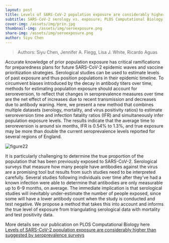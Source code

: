 ```yaml
---
layout: post
title: Levels of SARS-CoV-2 population exposure are considerably higher than suggested by seroprevalence surveys
subtitle: SARS-CoV-2 serology vs. exposure; PLOS Computational Biology
cover-img: /assets/img/prin.jpg
thumbnail-img: /assets/img/seroexposure.png
share-img: /assets/img/seroexposure.png
author: Siyu Chen
---
```

> Authors: Siyu Chen, Jennifer A. Flegg, Lisa J. White, Ricardo Aguas 

Accurate knowledge of prior population exposure has critical ramifications for preparedness plans for future SARS-CoV-2 epidemic waves and vaccine prioritization strategies. Serological studies can be used to estimate levels of past exposure and thus position populations in their epidemic timeline. To circumvent biases introduced by the decay in antibody titers over time, methods for estimating population exposure should account for seroreversion, to reflect that changes in seroprevalence measures over time are the net effect of increases due to recent transmission and decreases due to antibody waning. Here, we present a new method that combines multiple datasets (serology, mortality, and virus positivity ratios) to estimate seroreversion time and infection fatality ratios (IFR) and simultaneously infer population exposure levels. The results indicate that the average time to seroreversion is around six months, IFR is 0.54% to 1.3%, and true exposure may be more than double the current seroprevalence levels reported for several regions of England.

![figure22](https://SiyuChenOxf.github.io/assets/img/figure22.png)

It is particularly challenging to determine the true proportion of the population that has been previously exposed to SARS-CoV-2. Serological surveys that measure how many people have antibodies against the virus are a promising tool but results from such studies need to be interpreted carefully. Several studies following individuals over time after they’ve had a known infection were able to determine that antibodies are only measurable up to 6–9 months, on average. The immediate implication is that serological studies will inevitably under-estimate the number of people exposed, since some will have a lower antibody count when the study is conducted and test negative. We propose a method that takes this into account and informs the true level of exposure from triangulating serological data with mortality and test positivity data.

More details see our publication on PLOS Computational Biology here [Levels of SARS-CoV-2 population exposure are considerably higher than suggested by seroprevalence surveys](https://journals.plos.org/ploscompbiol/article?id=10.1371/journal.pcbi.1009436)
